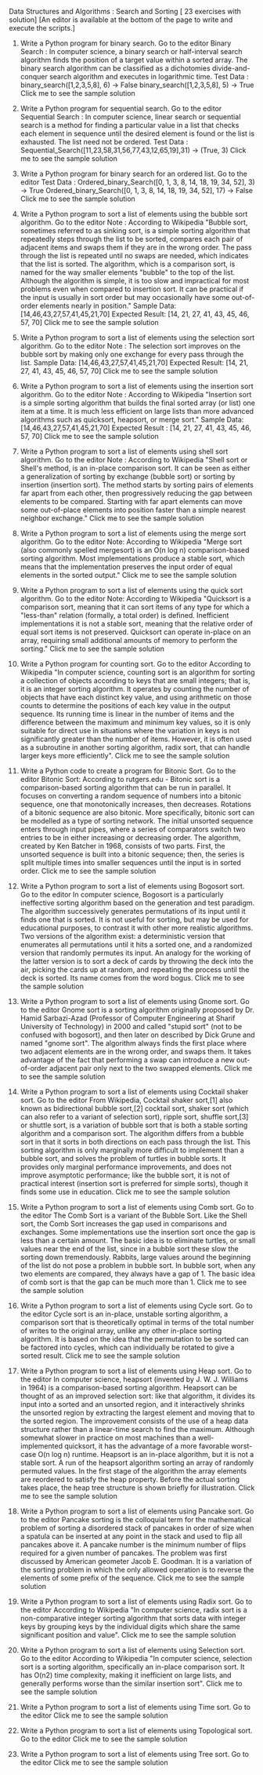 Data Structures and Algorithms : Search and Sorting [ 23 exercises with solution]
[An editor is available at the bottom of the page to write and execute the scripts.]

1. Write a Python program for binary search. Go to the editor
Binary Search : In computer science, a binary search or half-interval search algorithm finds the position of a target value within a sorted array. The binary search algorithm can be classified as a dichotomies divide-and-conquer search algorithm and executes in logarithmic time.
Test Data :
binary_search([1,2,3,5,8], 6) -> False
binary_search([1,2,3,5,8], 5) -> True
Click me to see the sample solution

2. Write a Python program for sequential search. Go to the editor
Sequential Search : In computer science, linear search or sequential search is a method for finding a particular value in a list that checks each element in sequence until the desired element is found or the list is exhausted. The list need not be ordered.
Test Data :
Sequential_Search([11,23,58,31,56,77,43,12,65,19],31) -> (True, 3) 
Click me to see the sample solution

3. Write a Python program for binary search for an ordered list. Go to the editor
Test Data :
Ordered_binary_Search([0, 1, 3, 8, 14, 18, 19, 34, 52], 3) -> True
Ordered_binary_Search([0, 1, 3, 8, 14, 18, 19, 34, 52], 17) -> False 
Click me to see the sample solution

4. Write a Python program to sort a list of elements using the bubble sort algorithm. Go to the editor
Note : According to Wikipedia "Bubble sort, sometimes referred to as sinking sort, is a simple sorting algorithm that repeatedly steps through the list to be sorted, compares each pair of adjacent items and swaps them if they are in the wrong order. The pass through the list is repeated until no swaps are needed, which indicates that the list is sorted. The algorithm, which is a comparison sort, is named for the way smaller elements "bubble" to the top of the list. Although the algorithm is simple, it is too slow and impractical for most problems even when compared to insertion sort. It can be practical if the input is usually in sort order but may occasionally have some out-of-order elements nearly in position."
Sample Data: [14,46,43,27,57,41,45,21,70]
Expected Result: [14, 21, 27, 41, 43, 45, 46, 57, 70]
Click me to see the sample solution

5. Write a Python program to sort a list of elements using the selection sort algorithm. Go to the editor
Note : The selection sort improves on the bubble sort by making only one exchange for every pass through the list. 
Sample Data: [14,46,43,27,57,41,45,21,70]
Expected Result: [14, 21, 27, 41, 43, 45, 46, 57, 70]
Click me to see the sample solution

6. Write a Python program to sort a list of elements using the insertion sort algorithm. Go to the editor
Note : According to Wikipedia "Insertion sort is a simple sorting algorithm that builds the final sorted array (or list) one item at a time. It is much less efficient on large lists than more advanced algorithms such as quicksort, heapsort, or merge sort."
Sample Data: [14,46,43,27,57,41,45,21,70]
Expected Result : [14, 21, 27, 41, 43, 45, 46, 57, 70]
Click me to see the sample solution

7. Write a Python program to sort a list of elements using shell sort algorithm. Go to the editor
Note : According to Wikipedia "Shell sort or Shell's method, is an in-place comparison sort. It can be seen as either a generalization of sorting by exchange (bubble sort) or sorting by insertion (insertion sort). The method starts by sorting pairs of elements far apart from each other, then progressively reducing the gap between elements to be compared. Starting with far apart elements can move some out-of-place elements into position faster than a simple nearest neighbor exchange."
Click me to see the sample solution

8. Write a Python program to sort a list of elements using the merge sort algorithm. Go to the editor
Note: According to Wikipedia "Merge sort (also commonly spelled mergesort) is an O(n log n) comparison-based sorting algorithm. Most implementations produce a stable sort, which means that the implementation preserves the input order of equal elements in the sorted output."
Click me to see the sample solution

9. Write a Python program to sort a list of elements using the quick sort algorithm. Go to the editor
Note: According to Wikipedia "Quicksort is a comparison sort, meaning that it can sort items of any type for which a "less-than" relation (formally, a total order) is defined. Inefficient implementations it is not a stable sort, meaning that the relative order of equal sort items is not preserved. Quicksort can operate in-place on an array, requiring small additional amounts of memory to perform the sorting."
Click me to see the sample solution

10. Write a Python program for counting sort. Go to the editor
According to Wikipedia "In computer science, counting sort is an algorithm for sorting a collection of objects according to keys that are small integers; that is, it is an integer sorting algorithm. It operates by counting the number of objects that have each distinct key value, and using arithmetic on those counts to determine the positions of each key value in the output sequence. Its running time is linear in the number of items and the difference between the maximum and minimum key values, so it is only suitable for direct use in situations where the variation in keys is not significantly greater than the number of items. However, it is often used as a subroutine in another sorting algorithm, radix sort, that can handle larger keys more efficiently".
Click me to see the sample solution

11. Write a Python code to create a program for Bitonic Sort. Go to the editor
Bitonic Sort: According to rutgers.edu - Bitonic sort is a comparison-based sorting algorithm that can be run in parallel. It focuses on converting a random sequence of numbers into a bitonic sequence, one that monotonically increases, then decreases. Rotations of a bitonic sequence are also bitonic. More specifically, bitonic sort can be modelled as a type of sorting network. The initial unsorted sequence enters through input pipes, where a series of comparators switch two entries to be in either increasing or decreasing order. The algorithm, created by Ken Batcher in 1968, consists of two parts. First, the unsorted sequence is built into a bitonic sequence; then, the series is split multiple times into smaller sequences until the input is in sorted order.
Click me to see the sample solution

12. Write a Python program to sort a list of elements using Bogosort sort. Go to the editor
In computer science, Bogosort is a particularly ineffective sorting algorithm based on the generation and test paradigm. The algorithm successively generates permutations of its input until it finds one that is sorted. It is not useful for sorting, but may be used for educational purposes, to contrast it with other more realistic algorithms. Two versions of the algorithm exist: a deterministic version that enumerates all permutations until it hits a sorted one, and a randomized version that randomly permutes its input. An analogy for the working of the latter version is to sort a deck of cards by throwing the deck into the air, picking the cards up at random, and repeating the process until the deck is sorted. Its name comes from the word bogus.
Click me to see the sample solution

13. Write a Python program to sort a list of elements using Gnome sort. Go to the editor
Gnome sort is a sorting algorithm originally proposed by Dr. Hamid Sarbazi-Azad (Professor of Computer Engineering at Sharif University of Technology) in 2000 and called "stupid sort" (not to be confused with bogosort), and then later on described by Dick Grune and named "gnome sort". The algorithm always finds the first place where two adjacent elements are in the wrong order, and swaps them. It takes advantage of the fact that performing a swap can introduce a new out-of-order adjacent pair only next to the two swapped elements.
Click me to see the sample solution

14. Write a Python program to sort a list of elements using Cocktail shaker sort. Go to the editor
From Wikipedia, Cocktail shaker sort,[1] also known as bidirectional bubble sort,[2] cocktail sort, shaker sort (which can also refer to a variant of selection sort), ripple sort, shuffle sort,[3] or shuttle sort, is a variation of bubble sort that is both a stable sorting algorithm and a comparison sort. The algorithm differs from a bubble sort in that it sorts in both directions on each pass through the list. This sorting algorithm is only marginally more difficult to implement than a bubble sort, and solves the problem of turtles in bubble sorts. It provides only marginal performance improvements, and does not improve asymptotic performance; like the bubble sort, it is not of practical interest (insertion sort is preferred for simple sorts), though it finds some use in education.
Click me to see the sample solution

15. Write a Python program to sort a list of elements using Comb sort. Go to the editor
The Comb Sort is a variant of the Bubble Sort. Like the Shell sort, the Comb Sort increases the gap used in comparisons and exchanges. Some implementations use the insertion sort once the gap is less than a certain amount. The basic idea is to eliminate turtles, or small values near the end of the list, since in a bubble sort these slow the sorting down tremendously. Rabbits, large values around the beginning of the list do not pose a problem in bubble sort. In bubble sort, when any two elements are compared, they always have a gap of 1. The basic idea of comb sort is that the gap can be much more than 1.
Click me to see the sample solution

16. Write a Python program to sort a list of elements using Cycle sort. Go to the editor
Cycle sort is an in-place, unstable sorting algorithm, a comparison sort that is theoretically optimal in terms of the total number of writes to the original array, unlike any other in-place sorting algorithm. It is based on the idea that the permutation to be sorted can be factored into cycles, which can individually be rotated to give a sorted result.
Click me to see the sample solution

17. Write a Python program to sort a list of elements using Heap sort. Go to the editor
In computer science, heapsort (invented by J. W. J. Williams in 1964) is a comparison-based sorting algorithm. Heapsort can be thought of as an improved selection sort: like that algorithm, it divides its input into a sorted and an unsorted region, and it interactively shrinks the unsorted region by extracting the largest element and moving that to the sorted region. The improvement consists of the use of a heap data structure rather than a linear-time search to find the maximum. Although somewhat slower in practice on most machines than a well-implemented quicksort, it has the advantage of a more favorable worst-case O(n log n) runtime. Heapsort is an in-place algorithm, but it is not a stable sort. A run of the heapsort algorithm sorting an array of randomly permuted values. In the first stage of the algorithm the array elements are reordered to satisfy the heap property. Before the actual sorting takes place, the heap tree structure is shown briefly for illustration.
Click me to see the sample solution

18. Write a Python program to sort a list of elements using Pancake sort. Go to the editor
Pancake sorting is the colloquial term for the mathematical problem of sorting a disordered stack of pancakes in order of size when a spatula can be inserted at any point in the stack and used to flip all pancakes above it. A pancake number is the minimum number of flips required for a given number of pancakes. The problem was first discussed by American geometer Jacob E. Goodman. It is a variation of the sorting problem in which the only allowed operation is to reverse the elements of some prefix of the sequence.
Click me to see the sample solution

19. Write a Python program to sort a list of elements using Radix sort. Go to the editor
According to Wikipedia "In computer science, radix sort is a non-comparative integer sorting algorithm that sorts data with integer keys by grouping keys by the individual digits which share the same significant position and value".
Click me to see the sample solution

20. Write a Python program to sort a list of elements using Selection sort. Go to the editor
According to Wikipedia "In computer science, selection sort is a sorting algorithm, specifically an in-place comparison sort. It has O(n2) time complexity, making it inefficient on large lists, and generally performs worse than the similar insertion sort".
Click me to see the sample solution

21. Write a Python program to sort a list of elements using Time sort. Go to the editor
Click me to see the sample solution

22. Write a Python program to sort a list of elements using Topological sort. Go to the editor
Click me to see the sample solution

23. Write a Python program to sort a list of elements using Tree sort. Go to the editor
Click me to see the sample solution
